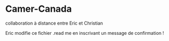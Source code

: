 # Camer-Canada
collaboration à distance entre Eric et Christian

Eric modifie ce fichier .read me en inscrivant un message de confirmation !
